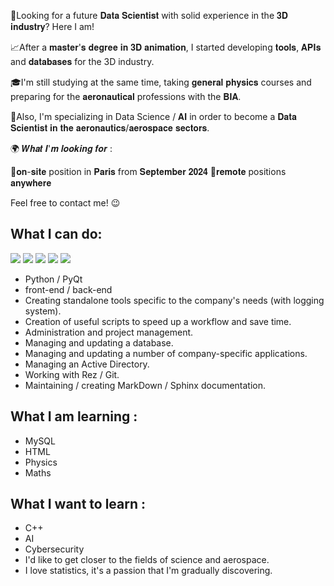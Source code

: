 🔎Looking for a future 𝐃𝐚𝐭𝐚 𝐒𝐜𝐢𝐞𝐧𝐭𝐢𝐬𝐭 with solid experience in the 𝟑𝐃 𝐢𝐧𝐝𝐮𝐬𝐭𝐫𝐲? Here I am!

📈After a 𝐦𝐚𝐬𝐭𝐞𝐫'𝐬 𝐝𝐞𝐠𝐫𝐞𝐞 𝐢𝐧 𝟑𝐃 𝐚𝐧𝐢𝐦𝐚𝐭𝐢𝐨𝐧, I started developing 𝐭𝐨𝐨𝐥𝐬, 𝐀𝐏𝐈𝐬 and 𝐝𝐚𝐭𝐚𝐛𝐚𝐬𝐞𝐬 for the 3D industry.

🎓I'm still studying at the same time, taking 𝐠𝐞𝐧𝐞𝐫𝐚𝐥 𝐩𝐡𝐲𝐬𝐢𝐜𝐬 courses and preparing for the 𝐚𝐞𝐫𝐨𝐧𝐚𝐮𝐭𝐢𝐜𝐚𝐥 professions with the 𝐁𝐈𝐀.

🚀Also, I'm specializing in Data Science / 𝐀𝐈 in order to become a 𝐃𝐚𝐭𝐚 𝐒𝐜𝐢𝐞𝐧𝐭𝐢𝐬𝐭 𝐢𝐧 𝐭𝐡𝐞 𝐚𝐞𝐫𝐨𝐧𝐚𝐮𝐭𝐢𝐜𝐬/𝐚𝐞𝐫𝐨𝐬𝐩𝐚𝐜𝐞 𝐬𝐞𝐜𝐭𝐨𝐫𝐬.

🌍 𝑾𝒉𝒂𝒕 𝑰'𝒎 𝒍𝒐𝒐𝒌𝒊𝒏𝒈 𝒇𝒐𝒓 :

🔹𝐨𝐧-𝐬𝐢𝐭𝐞 position in 𝐏𝐚𝐫𝐢𝐬 from 𝐒𝐞𝐩𝐭𝐞𝐦𝐛𝐞𝐫 𝟐𝟎𝟐𝟒
🔹𝐫𝐞𝐦𝐨𝐭𝐞 positions 𝐚𝐧𝐲𝐰𝐡𝐞𝐫𝐞

Feel free to contact me! 😉

## What I can do:

[<img src="https://img.icons8.com/color/48/000000/python.png"/>]()
[<img src="https://img.icons8.com/ios/50/000000/qt.png"/>]()
[<img src="https://img.icons8.com/color/48/000000/autodesk-maya.png"/>]()
[<img src="https://img.icons8.com/color/48/000000/nuke.png"/>]()
[<img src="https://img.icons8.com/color/48/000000/visual-studio-code-2019.png"/>]()
* Python / PyQt
* front-end / back-end
* Creating standalone tools specific to the company's needs (with logging system).
* Creation of useful scripts to speed up a workflow and save time.
* Administration and project management.
* Managing and updating a database.
* Managing and updating a number of company-specific applications.
* Managing an Active Directory.
* Working with Rez / Git.
* Maintaining / creating MarkDown / Sphinx documentation.

## What I am learning :
* MySQL
* HTML
* Physics
* Maths
  
## What I want to learn :
* C++
* AI
* Cybersecurity
* I'd like to get closer to the fields of science and aerospace.
* I love statistics, it's a passion that I'm gradually discovering.
